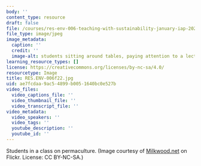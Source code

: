 ```yaml
---
body: ''
content_type: resource
draft: false
file: /courses/res-env-006-teaching-with-sustainability-january-iap-2022/resenv-006f22.jpg
file_type: image/jpeg
image_metadata:
  caption: ''
  credit: ''
  image-alt: students sitting around tables, paying attention to a lecturer (not pictured)
learning_resource_types: []
license: https://creativecommons.org/licenses/by-nc-sa/4.0/
resourcetype: Image
title: RES.ENV-006f22.jpg
uid: ae7fcdaa-9ac5-4899-b005-1640bc0e527b
video_files:
  video_captions_file: ''
  video_thumbnail_file: ''
  video_transcript_file: ''
video_metadata:
  video_speakers: ''
  video_tags: ''
  youtube_description: ''
  youtube_id: ''
---
```

Students in a class on permaculture. (Image courtesy of [Milkwood.net](https://www.flickr.com/photos/cicada/2629584647) on Flickr. License: CC BY-NC-SA.)